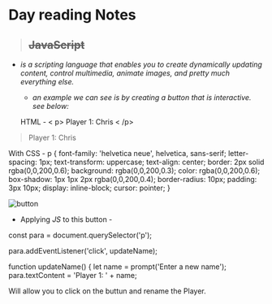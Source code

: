 # Day reading Notes

> ## ~~JavaScript~~ 

- *is a scripting language that enables you to create dynamically updating content, control multimedia, animate images, and pretty much everything else.*

  * *an example we can see is by creating a button that is interactive. see below:*

  HTML  - < p> Player 1: Chris < /p>

 > <p>Player 1: Chris</p>

 With CSS - 
 p {
  font-family: 'helvetica neue', helvetica, sans-serif;
  letter-spacing: 1px;
  text-transform: uppercase;
  text-align: center;
  border: 2px solid rgba(0,0,200,0.6);
  background: rgba(0,0,200,0.3);
  color: rgba(0,0,200,0.6);
  box-shadow: 1px 1px 2px rgba(0,0,200,0.4);
  border-radius: 10px;
  padding: 3px 10px;
  display: inline-block;
  cursor: pointer;
}

![button](https://developer.mozilla.org/en-US/docs/Learn/JavaScript/First_steps/What_is_JavaScript/html-and-css.png)

- Applying *JS* to this button -

const para = document.querySelector('p');

para.addEventListener('click', updateName);

function updateName() {
  let name = prompt('Enter a new name');
  para.textContent = 'Player 1: ' + name;

  Will allow you to click on the buttun and rename the Player.

  
  
